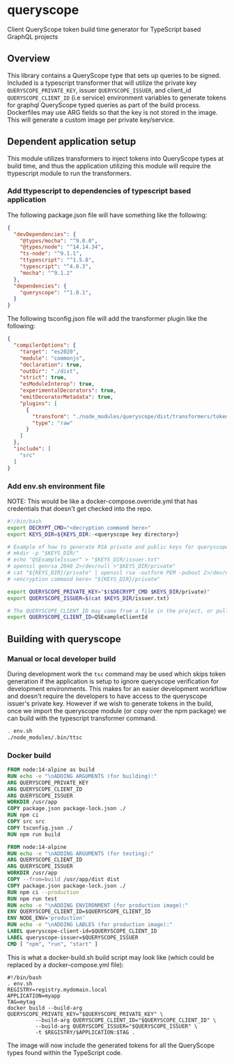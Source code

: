 # queryscope
Client QueryScope token build time generator for TypeScript based GraphQL projects

## Overview
This library contains a QueryScope type that sets up queries to be signed. Included
is a typescript transformer that will utilize the private key `QUERYSCOPE_PRIVATE_KEY`,
issuer `QUERYSCOPE_ISSUER`, and client_id `QUERYSCOPE_CLIENT_ID` (i.e service)
environment variables to generate tokens for graphql QueryScope typed queries as part
of the build process. Dockerfiles may use ARG fields so that the key is not stored in
the image. This will generate a custom image per private key/service.

## Dependent application setup
This module utilizes transformers to inject tokens into QueryScope types at build time,
and thus the application utilizing this module will require the ttypescript module to
run the transformers.

### Add ttypescript to dependencies of typescript based application
The following package.json file will have something like the following:
```json
{
  "devDependencies": {
    "@types/mocha": "^9.0.0",
    "@types/node": "^14.14.34",
    "ts-node": "^9.1.1",
    "ttypescript": "^1.5.8",
    "typescript": "^4.0.3",
    "mocha": "^9.1.2"
  },
  "dependencies": {
    "queryscope": "^1.0.1",
  }
}
```

The following tsconfig.json file will add the transformer plugin like the following:
```json
{
  "compilerOptions": {
    "target": "es2020",
    "module": "commonjs",
    "declaration": true,
    "outDir": "./dist",
    "strict": true,
    "esModuleInterop": true,
    "experimentalDecorators": true,
    "emitDecoratorMetadata": true,
    "plugins": [
      {
        "transform": "./node_modules/queryscope/dist/transformers/tokenizer.js",
       	"type": "raw"
      }
    ]
  },
  "include": [
    "src"
  ]
}
```

### Add env.sh environment file
NOTE: This would be like a docker-compose.override.yml that has credentials that doesn't get checked into the repo.
```bash
#!/bin/bash
export DECRYPT_CMD="<decryption command here>"
export KEYS_DIR=${KEYS_DIR:-<queryscope key directory>}

# Example of how to generate RSA private and public keys for queryscope module usage
# mkdir -p "$KEYS_DIR/"
# echo "QSExampleIssuer" > "$KEYS_DIR/issuer.txt"
# openssl genrsa 2048 2>/dev/null >"$KEYS_DIR/private"
# cat "${KEYS_DIR}/private" | openssl rsa -outform PEM -pubout 2>/dev/null >"$KEYS_DIR/public"
# <encryption command here> "${KEYS_DIR}/private"

export QUERYSCOPE_PRIVATE_KEY="$($DECRYPT_CMD $KEYS_DIR/private)"
export QUERYSCOPE_ISSUER=$(cat $KEYS_DIR/issuer.txt)

# The QUERYSCOPE_CLIENT_ID may come from a file in the project, or pulled from the package.json
export QUERYSCOPE_CLIENT_ID=QSExampleClientId
```

## Building with queryscope

### Manual or local developer build
During development work the `tsc` command may be used which skips token generation if the application is setup to ignore queryscope verification for development environments. This makes for an easier development workflow and doesn't require the developers to have access to the queryscope issuer's private key. However if we wish to generate tokens in the build, once we import the queryscope module (or copy over the npm package) we can build with the typescript transformer command.
```bash
. env.sh
./node_modules/.bin/ttsc
```

### Docker build
```Dockerfile
FROM node:14-alpine as build
RUN echo -e "\nADDING ARGUMENTS (for building):"
ARG QUERYSCOPE_PRIVATE_KEY
ARG QUERYSCOPE_CLIENT_ID
ARG QUERYSCOPE_ISSUER
WORKDIR /usr/app
COPY package.json package-lock.json ./
RUN npm ci
COPY src src
COPY tsconfig.json ./
RUN npm run build

FROM node:14-alpine
RUN echo -e "\nADDING ARGUMENTS (for testing):"
ARG QUERYSCOPE_CLIENT_ID
ARG QUERYSCOPE_ISSUER
WORKDIR /usr/app
COPY --from=build /usr/app/dist dist
COPY package.json package-lock.json ./
RUN npm ci --production
RUN npm run test
RUN echo -e "\nADDING ENVIRONMENT (for production image):"
ENV QUERYSCOPE_CLIENT_ID=$QUERYSCOPE_CLIENT_ID
ENV NODE_ENV='production'
RUN echo -e "\nADDING LABLES (for production image):"
LABEL queryscope-client-id=$QUERYSCOPE_CLIENT_ID
LABEL queryscope-issuer=$QUERYSCOPE_ISSUER
CMD [ "npm", "run", "start" ]
```

This is what a docker-build.sh build script may look like (which could be replaced by a docker-compose.yml file):
```
#!/bin/bash
. env.sh
REGISTRY=registry.mydomain.local
APPLICATION=myapp
TAG=mytag
docker build --build-arg QUERYSCOPE_PRIVATE_KEY="$QUERYSCOPE_PRIVATE_KEY" \
	     --build-arg QUERYSCOPE_CLIENT_ID="$QUERYSCOPE_CLIENT_ID" \
	     --build-arg QUERYSCOPE_ISSUER="$QUERYSCOPE_ISSUER" \
	     -t $REGISTRY/$APPLICATION:$TAG .
```
The image will now include the generated tokens for all the QueryScope types found within the TypeScript code.

